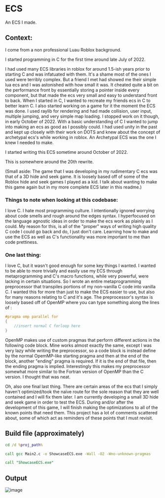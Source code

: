 # ECS
An ECS I made.
## Context:
I come from a non professional Luau Roblox background.

I started programming in C for the first time around late July of 2022.

I had used many ECS libraries in roblox for around 1.5-ish years prior to starting C and was infatuated with them. It's a shame most of the ones I used were terribly complex. But a friend I met had showed me their simple lua ecs and I was astonished with how small it was. It cheated quite a bit on the performance front by essentially storing a pointer inside every component, but that made the ecs very small and easy to understand front to back. When I started in C, I wanted to recreate my friends ecs in C to better learn C. I also started working on a game for it the moment the ECS was done. I used raylib for rendering and had made collision, user input, multiple jumping, and very simple map loading. I stopped work on it though, in early October of 2022. With a basic understanding of C I wanted to jump into making an ecs as good as I possibly could. I had used unity in the past and kept up closely with their work on DOTS and knew about the concept of archetypal ecs's while working in roblox. An Archetypal ECS was the one I knew I needed to make.

I started writing this ECS sometime around October of 2022.

This is somewhere around the 20th rewrite.

(Small aside: The game that I was developing in my rudimentary C ecs was that of a 3D hide and seek game. It is loosely based off of some of the Roblox hide and seek games I played as a kid. I talk about wanting to make this game again but in my more complete ECS later in this readme.)

### Things to note when looking at this codebase:
I love C. I hate most programming culture. I intentionally ignored worrying about code smells and rough around the edges syntax. I hyperfocused on the language agnostic ideas in order to make the ecs work as plainly as I could. My reason for this, is all of the "proper" ways of writing high quality C code I could go back and do, I just don't care. Learning how to make and use the ECS as well as C's functionality was more important to me than code prettiness.

### One last thing:
I love C, but it wasn't good enough for some key things I wanted. I wanted to be able to more trivially and easily use my ECS through metaprogramming and C's macro functions, while very powerful, were lacking in certain situations. So I wrote an entire metaprogramming preprocessor that transpiles portions of my non-vanilla C code into vanilla C. I wanted this for more than just to make the ECS easier to use, but also for many reasons relating to C and it's age. The preprocessor's syntax is loosely based off of OpenMP where you can type something along the lines of :
```c
#pragma omp parallel for
{
	//insert normal C forloop here
}
```
OpenMP makes use of custom pragmas that perform different actions in the following code block. Mine works almost exactly the same, except I was very lazy while writing the preprocessor, so a code block is instead define by the normal OpemMP-like starting pragma and then at the end of the block, another "ending" pragma is required. If it is the end of that file, then the ending pragma is implied. Interestingly this makes my preprocessor somewhat more similar to the Fortran version of OpenMP than the C version. I thought that was neat.

Oh, also one final last thing. There are certain areas of the ecs that I simply haven't optimized/took the naïve route for the sole reason that they are well contained and I will fix them later. I am currently developing a small 3D hide and seek game in order to test the ECS. During and/or after the development of this game, I will finish making the optimizations to all of the known points that need them. This project has a lot of comments scattered about, some of which act as reminders of these points that I must revisit.

## Build file (approximately)
```bat
cd /d %proj_path%

call gcc Main2.c -o ShowcaseECS.exe -Wall -O2 -Wno-unknown-pragmas

call "ShowcaseECS.exe"
```

## Output
![image](https://github.com/Unbox101/ECS/assets/45373406/43130123-e19c-49b5-a667-b474c16448fd)
